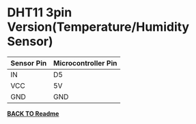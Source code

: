# **DHT11 3pin Version(Temperature/Humidity Sensor)**

| Sensor Pin | Microcontroller Pin |
| ---------- | ------------------- |
| IN         | D5                  |
| VCC        | 5V                  |
| GND        | GND                 |

[**BACK TO Readme**](/Readme.md)
